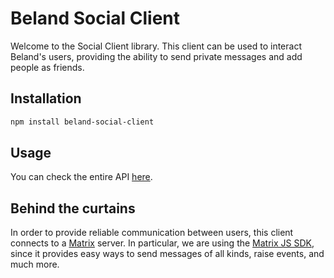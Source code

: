 # Beland Social Client

Welcome to the Social Client library. This client can be used to interact Beland's users, providing the ability to send private messages and add people as friends.

## Installation

```bash
npm install beland-social-client
```

## Usage

You can check the entire API [here](src/SocialAPI.ts).

## Behind the curtains

In order to provide reliable communication between users, this client connects to a [Matrix](https://matrix.org/) server. In particular, we are using the [Matrix JS SDK](https://github.com/matrix-org/matrix-js-sdk), since it provides easy ways to send messages of all kinds, raise events, and much more.
